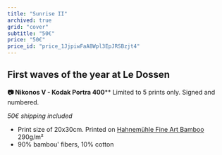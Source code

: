 ```yaml
---
title: "Sunrise II"
archived: true
grid: "cover"
subtitle: "50€"
price: "50€"
price_id: "price_1JjpiwFaA8Wpl3EpJRSBzjt4"
---
```

## First waves of the year at Le Dossen
**📷 Nikonos V - Kodak Portra 400****
Limited to 5 prints only. Signed and numbered.

*50€ shipping included*

- Print size of 20x30cm. Printed on [Hahnemühle Fine Art Bamboo](https://www.hahnemuehle.com/fr/digital-fineart/les-papiers-a-jet-dencre-fineart/natural-line/p/Product/show/202/1036.html) 290g/m²
- 90% bambou' fibers, 10% cotton
